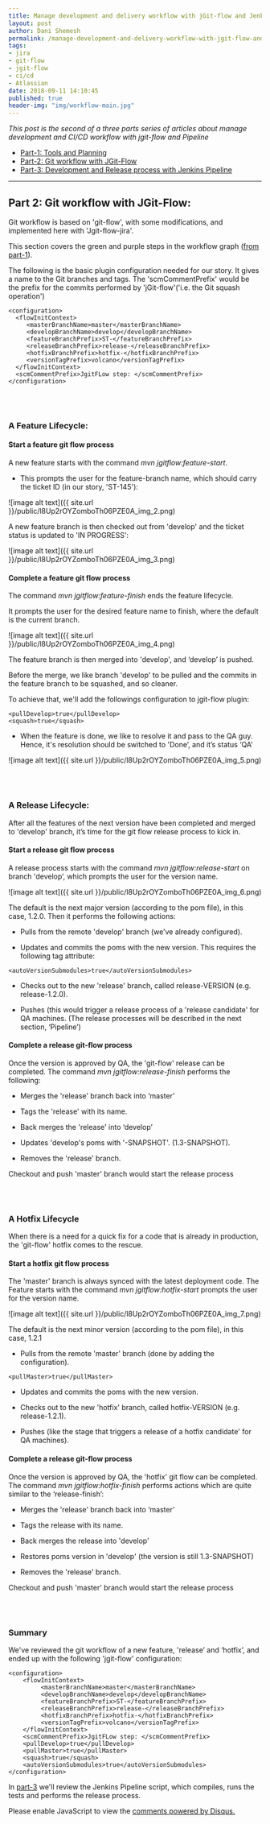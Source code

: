 ```yaml
---
title: Manage development and delivery workflow with jGit-flow and Jenkins-Pipeline - Part 2
layout: post
author: Dani Shemesh
permalink: /manage-development-and-delivery-workflow-with-jgit-flow-and-jenkins-pipeline-part-2/
tags:
- jira
- git-flow
- jgit-flow
- ci/cd
- Atlassian
date: 2018-09-11 14:10:45
published: true
header-img: "img/workflow-main.jpg"
---
```


<i>This post is the second of a three parts series of articles about manage development and CI/CD workflow with jgit-flow and Pipeline</i>

* [Part-1: Tools and Planning](https://fullgc.github.io/manage-development-and-delivery-workflow-with-jgit-flow-and-jenkins-pipeline-part-1)
* [Part-2: Git workflow with JGit-Flow](https://fullgc.github.io/manage-development-and-delivery-workflow-with-jgit-flow-and-jenkins-pipeline-part-2)
* [Part-3: Development and Release process with Jenkins Pipeline](https://fullgc.github.io/manage-development-and-delivery-workflow-with-jgit-flow-and-jenkins-pipeline-part-3)

------------------------------------------------------------------------------------------


## Part 2: Git workflow with JGit-Flow:

Git workflow is based on 'git-flow', with some modifications, and implemented here with 'Jgit-flow-jira'.

This section covers the green and purple steps in the workflow graph ([from part-1](https://fullgc.github.io/manage-development-and-delivery-workflow-with-jgit-flow-and-jenkins-pipeline-part-1)).

The following is the basic plugin configuration needed for our story. It gives a name to the Git branches and tags. 
The 'scmCommentPrefix' would be the prefix for the commits performed by 'jGit-flow'('i.e. the Git squash operation')

````
<configuration>
  <flowInitContext>
     <masterBranchName>master</masterBranchName>
     <developBranchName>develop</developBranchName>
     <featureBranchPrefix>ST-</featureBranchPrefix>
     <releaseBranchPrefix>release-</releaseBranchPrefix>
     <hotfixBranchPrefix>hotfix-</hotfixBranchPrefix>
     <versionTagPrefix>volcano</versionTagPrefix>
  </flowInitContext>
  <scmCommentPrefix>JgitFLow step: </scmCommentPrefix>
</configuration>
````

<br><br>
### A Feature Lifecycle:

#### Start a feature git flow process

A new feature starts with the command <i>mvn jgitflow:feature-start</i>.

- This prompts the user for the feature-branch name, which should carry the ticket ID (in our story, 'ST-145'):

![image alt text]({{ site.url }}/public/l8Up2rOYZomboTh06PZE0A_img_2.png)

A new feature branch is then checked out from 'develop' and the ticket status is updated to 'IN PROGRESS':

![image alt text]({{ site.url }}/public/l8Up2rOYZomboTh06PZE0A_img_3.png)

#### Complete a feature git flow process

The command <i>mvn jgitflow:feature-finish</i> ends the feature lifecycle.

It prompts the user for the desired feature name to finish, where the default is the current branch.

![image alt text]({{ site.url }}/public/l8Up2rOYZomboTh06PZE0A_img_4.png)

The feature branch is then merged into 'develop', and ‘develop’ is pushed.

Before the merge, we like branch 'develop' to be pulled and the commits in the feature branch to be squashed, and so cleaner.

To achieve that, we'll add the followings configuration to jgit-flow plugin:
````
<pullDevelop>true</pullDevelop>
<squash>true</squash>
````
- When the feature is done, we like to resolve it and pass to the QA guy. Hence, it's resolution should be switched to 'Done’, and it’s status ‘QA’

![image alt text]({{ site.url }}/public/l8Up2rOYZomboTh06PZE0A_img_5.png)

<br><br>
### A Release Lifecycle:

After all the features of the next version have been completed and merged to 'develop' branch, it’s time for the git flow release process to kick in.

#### Start a release git flow process

A release process starts with the command <i>mvn jgitflow:release-start</i> on branch 'develop’, which prompts the user for the version name.

![image alt text]({{ site.url }}/public/l8Up2rOYZomboTh06PZE0A_img_6.png)

The default is the next major version (according to the pom file), in this case, 1.2.0.
Then it performs the following actions:

- Pulls from the remote 'develop' branch (we’ve already configured).

- Updates and commits the poms with the new version. This requires the following tag attribute:

````
<autoVersionSubmodules>true</autoVersionSubmodules>
````

- Checks out to the new 'release' branch, called release-VERSION (e.g. release-1.2.0).

- Pushes (this would trigger a release process of a 'release candidate' for QA machines. (The release processes will be described in the next section, ‘Pipeline’)

#### Complete a release git-flow process

Once the version is approved by QA, the 'git-flow' release can be completed.
The command <i>mvn jgitflow:release-finish</i> performs the following:

- Merges the 'release' branch back into ‘master’

- Tags the 'release' with its name.

- Back merges the 'release' into ‘develop’

- Updates 'develop's poms with '<next version>-SNAPSHOT'. (1.3-SNAPSHOT).

- Removes the 'release' branch.

Checkout and push 'master' branch would start the release process

<br><br>
### A Hotfix Lifecycle

When there is a need for a quick fix for a code that is already in production, the 'git-flow' hotfix comes to the rescue.

#### Start a hotfix git flow process

The 'master' branch is always synced with the latest deployment code.
The Feature starts with the command <i>mvn jgitflow:hotfix-start</i> prompts the user for the version name.

![image alt text]({{ site.url }}/public/l8Up2rOYZomboTh06PZE0A_img_7.png)

The default is the next minor version (according to the pom file), in this case, 1.2.1

- Pulls from the remote 'master' branch (done by adding the configuration).

````
<pullMaster>true</pullMaster>
````

- Updates and commits the poms with the new version.

- Checks out to the new 'hotfix' branch, called hotfix-VERSION (e.g. release-1.2.1).

- Pushes (like the stage that triggers a release of a hotfix candidate' for QA machines).

#### Complete a release git-flow process

Once the version is approved by QA, the 'hotfix' git flow can be completed.
The command <i>mvn jgitflow:hotfix-finish</i> performs actions which are quite similar to the ‘release-finish’:

- Merges the 'release' branch back into ‘master’

- Tags the release with its name.

- Back merges the release into 'develop'

- Restores poms version in 'develop' (the version is still 1.3-SNAPSHOT)

- Removes the 'release' branch.

Checkout and push 'master' branch would start the release process

<br><br>
### Summary

We've reviewed the git workflow of a new feature, 'release’ and ‘hotfix’, and ended up with the following 'jgit-flow' configuration:

````
<configuration>
    <flowInitContext>
         <masterBranchName>master</masterBranchName>
         <developBranchName>develop</developBranchName>
         <featureBranchPrefix>ST-</featureBranchPrefix>
         <releaseBranchPrefix>release-</releaseBranchPrefix>
         <hotfixBranchPrefix>hotfix-</hotfixBranchPrefix>
         <versionTagPrefix>volcano</versionTagPrefix>
    </flowInitContext>
    <scmCommentPrefix>JgitFLow step: </scmCommentPrefix>
    <pullDevelop>true</pullDevelop>
    <pullMaster>true</pullMaster>
    <squash>true</squash>
    <autoVersionSubmodules>true</autoVersionSubmodules>
</configuration>
````

In [part-3](https://fullgc.github.io/manage-development-and-delivery-workflow-with-jgit-flow-and-jenkins-pipeline-part-3) we'll review the Jenkins Pipeline script, which compiles, runs the tests and performs the release process.

<div id="disqus_thread"></div>
<script>
/**
*  RECOMMENDED CONFIGURATION VARIABLES: EDIT AND UNCOMMENT THE SECTION BELOW TO INSERT DYNAMIC VALUES FROM YOUR PLATFORM OR CMS.
*  LEARN WHY DEFINING THESE VARIABLES IS IMPORTANT: https://disqus.com/admin/universalcode/#configuration-variables*/
var disqus_config = function () {
this.page.url = "https://fullgc.github.io/manage-development-and-delivery-workflow-with-jgit-flow-and-jenkins-pipeline-part-2/"
this.page.identifier = workflow-2
};
(function() { // DON'T EDIT BELOW THIS LINE
var d = document, s = d.createElement('script');
s.src = 'https://FullGC.disqus.com/embed.js';
s.setAttribute('data-timestamp', +new Date());
(d.head || d.body).appendChild(s);
})();
</script>
<noscript>Please enable JavaScript to view the <a href="https://disqus.com/?ref_noscript">comments powered by Disqus.</a></noscript>